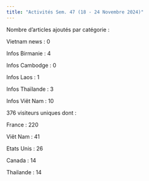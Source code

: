 ```yaml
---
title: "Activités Sem. 47 (18 - 24 Novembre 2024)"
---
```

Nombre d’articles ajoutés par catégorie :

Vietnam news : 0

Infos Birmanie : 4

Infos Cambodge : 0

Infos Laos : 1

Infos Thaïlande : 3

Infos Viêt Nam : 10

376 visiteurs uniques dont :

France : 220

Viêt Nam : 41

Etats Unis : 26

Canada : 14

Thailande : 14